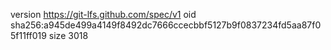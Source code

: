 version https://git-lfs.github.com/spec/v1
oid sha256:a945de499a4149f8492dc7666ccecbbf5127b9f0837234fd5aa87f05f11ff019
size 3018
